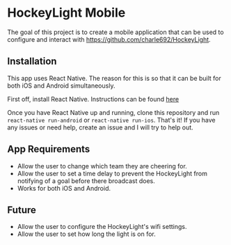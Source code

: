 # HockeyLight Mobile
The goal of this project is to create a mobile application that can be used to configure and interact with https://github.com/charle692/HockeyLight.

## Installation
This app uses React Native. The reason for this is so that it can be built for both iOS and Android simultaneously.

First off, install React Native. Instructions can be found [here](https://facebook.github.io/react-native/docs/getting-started.html)

Once you have React Native up and running, clone this repository and run `react-native run-android` or `react-native run-ios`. That's it! If you have any issues or need help, create an issue and I will try to help out.

## App Requirements
 - Allow the user to change which team they are cheering for.
 - Allow the user to set a time delay to prevent the HockeyLight from notifying of a goal before there broadcast does.
 - Works for both iOS and Android.

## Future
 - Allow the user to configure the HockeyLight's wifi settings.
 - Allow the user to set how long the light is on for.
